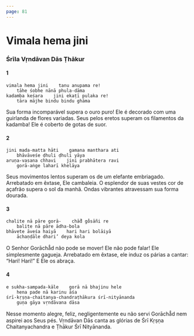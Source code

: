 ```yaml
---
page: 81
---
```


# Vimala hema jini

### Śrīla Vṛndāvan Dās Ṭhākur

#### 1

    vimala hema jini    tanu anupama re!
        tāhe śobhe nānā phula-dāma
    kadamba keśara    jini ekaṭī pulaka re!
        tāra mājhe bindu bindu ghāma

Sua forma incomparável supera o ouro puro! Ele é decorado com uma guirlanda de flores variadas. Seus pelos eretos superam os filamentos da kadamba! Ele é coberto de gotas de suor.

#### 2

    jini mada-matta hāti    gamana manthara ati
        bhāvāveśe ḍhuli ḍhuli yāya
    aruṇa-vasana chhavi    jini prabhātera ravi
        gorā-aṅge laharī khelāya

Seus movimentos lentos superam os de um elefante embriagado. Arrebatado em êxtase, Ele cambaleia. O esplendor de suas vestes cor de açafrão supera o sol da manhã. Ondas vibrantes atravessam sua forma dourada.

#### 3

    chalite nā pāre gorā-    chā̐d go̐sāñi re
        balite nā pāre ādha-bola
    bhāvete āveśa haiyā    hari hari bolāiyā
        āchaṇḍāle dhari’ deya kola

O Senhor Gorāchā̐d não pode se mover! Ele não pode falar! Ele simplesmente gagueja. Arrebatado em êxtase, ele induz os párias a cantar: “Hari! Hari!” E Ele os abraça.

#### 4

    e sukha-sampada-kāle    gorā nā bhajinu hele
        hena pade nā karinu āśa
    śrī-kṛṣṇa-chaitanya-chandraṭhākura śrī-nityānanda
        guṇa gāya vṛndāvana dāsa

Nesse momento alegre, feliz, negligentemente eu não servi Gorāchā̐d nem aspirei aos Seus pés. Vṛndāvan Dās canta as glórias de Śrī Kṛṣṇa Chaitanyachandra e Ṭhākur Śrī Nityānanda.

